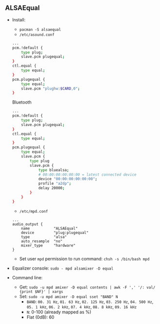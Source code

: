 ALSAEqual
---

- Install:
	- `pacman -S alsaequal`
	- `/etc/asound.conf`
	```sh
	...
	pcm.!default {
		type plug;
		slave.pcm plugequal;
	}
	ctl.equal {
		type equal;
	}
	pcm.plugequal {
		type equal;
		slave.pcm "plughw:$CARD,0";
	}
	```
	Bluetooth
	```sh
	...
	pcm.!default {
		type plug;
		slave.pcm plugequal;
	}
	ctl.equal {
		type equal;
	}
	pcm.plugequal {
		type equal;
		slave.pcm {
			type plug
			slave.pcm {
				type bluealsa;
				# 00:00:00:00:00:00 = latest connected device
				device "00:00:00:00:00:00";
				profile "a2dp";
				delay 20000;
			}
		}
	}
	```
	- `/etc/mpd.conf`
	```
	...
	audio_output {
		name           "ALSAEqual"
		device         "plug:plugequal"
		type           "alsa"
		auto_resample  "no"
		mixer_type     "hardware"
	}
	```
	- Set user `mpd` permission to run command: `chsh -s /bin/bash mpd`

- Equalizer console: `sudo - mpd alsamixer -D equal`
- Command line:
	- Get: `sudo -u mpd amixer -D equal contents | awk -F ',' '/: val/ {print $NF}' | xargs`
	- Set: `sudo -u mpd amixer -D equal sset "BAND" N`
		- `BAND`: `00. 31 Hz`, `01. 63 Hz`, `02. 125 Hz`, `03. 250 Hz`, `04. 500 Hz`, `05. 1 kHz`, `06. 2 kHz`, `07. 4 kHz`, `08. 8 kHz`, `09. 16 kHz`
		- `N`: 0-100 (already mapped as %)
		- Flat (0dB): 60
